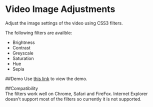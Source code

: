 # Video Image Adjustments
Adjust the image settings of the video using CSS3 filters.

The following filters are availble:
* Brightness
* Contrast
* Greyscale
* Saturation
* Hue
* Sepia

##Demo
Use [this link](http://amirch1.github.io/VideoImageAdjustments/) to view the demo.

##Compatibility  
The filters work well on Chrome, Safari and FireFox. 
Internet Explorer doesn't support most of the filters so currently it is not supported. 
